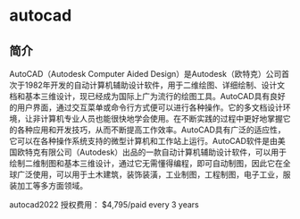 # autocad

## 简介
AutoCAD（Autodesk Computer Aided Design）是Autodesk（欧特克）公司首次于1982年开发的自动计算机辅助设计软件，用于二维绘图、详细绘制、设计文档和基本三维设计，现已经成为国际上广为流行的绘图工具。AutoCAD具有良好的用户界面，通过交互菜单或命令行方式便可以进行各种操作。它的多文档设计环境，让非计算机专业人员也能很快地学会使用。在不断实践的过程中更好地掌握它的各种应用和开发技巧，从而不断提高工作效率。AutoCAD具有广泛的适应性，它可以在各种操作系统支持的微型计算机和工作站上运行。AutoCAD软件是由美国欧特克有限公司（Autodesk）出品的一款自动计算机辅助设计软件，可以用于绘制二维制图和基本三维设计，通过它无需懂得编程，即可自动制图，因此它在全球广泛使用，可以用于土木建筑，装饰装潢，工业制图，工程制图，电子工业，服装加工等多方面领域。


autocad2022 授权费用：
$4,795/paid every 3 years